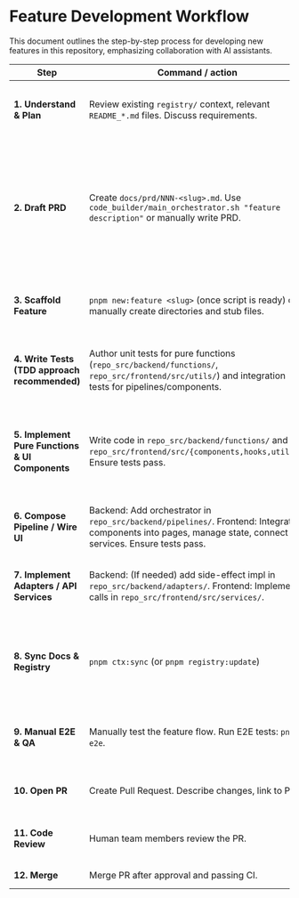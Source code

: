 # Feature Development Workflow

This document outlines the step-by-step process for developing new features in this repository, emphasizing collaboration with AI assistants.

| Step | Command / action | Output & gate | AI Assistance Notes |
|------|------------------|---------------|---------------------|
| **1. Understand & Plan** | Review existing `registry/` context, relevant `README_*.md` files. Discuss requirements. | Clear understanding of feature scope and impact. | Use AI to explore existing codebase via `registry/` context to identify reusable components/functions. |
| **2. Draft PRD** | Create `docs/prd/NNN-<slug>.md`. Use `code_builder/main_orchestrator.sh "feature description"` or manually write PRD. | PRD must list: Goals, User Stories (if any), Detailed Technical Plan (functions, data schemas, pipeline flow, adapters needed), Acceptance Criteria. | AI (via `code_builder`) can generate the initial PRD draft. Human reviews and refines it. |
| **3. Scaffold Feature** | `pnpm new:feature <slug>` (once script is ready) or manually create directories and stub files. | Stub directories/files for functions, pipelines, tests, components. | AI can generate stub files based on the PRD's technical plan. |
| **4. Write Tests (TDD approach recommended)** | Author unit tests for pure functions (`repo_src/backend/functions/`, `repo_src/frontend/src/utils/`) and integration tests for pipelines/components. | CI must show initial test failures (Red). | AI can help generate test cases based on function/component specifications in the PRD and acceptance criteria. |
| **5. Implement Pure Functions & UI Components** | Write code in `repo_src/backend/functions/` and `repo_src/frontend/src/{components,hooks,utils}/`. Ensure tests pass. | `pnpm test` ✔ (Green for unit tests). | AI implements functions/components based on PRD and its understanding of existing patterns from the golden path app. Human reviews and iterates with AI. |
| **6. Compose Pipeline / Wire UI** | Backend: Add orchestrator in `repo_src/backend/pipelines/`. Frontend: Integrate components into pages, manage state, connect to services. Ensure tests pass. | Pipeline tests green. UI interactions work as expected. | AI helps compose pipelines or wire UI elements, referencing the PRD's flow. |
| **7. Implement Adapters / API Services** | Backend: (If needed) add side-effect impl in `repo_src/backend/adapters/`. Frontend: Implement calls in `repo_src/frontend/src/services/`. | Integration tests green. API communication works. | AI can generate adapter/service code based on external API contracts or DB schema definitions. |
| **8. Sync Docs & Registry** | `pnpm ctx:sync` (or `pnpm registry:update`) | No drift detected in `registry/`. | AI (if capable through an agent) could be prompted to update related `README_*.md` docstrings if significant changes were made. Otherwise, human responsibility. |
| **9. Manual E2E & QA** | Manually test the feature flow. Run E2E tests: `pnpm e2e`. | Feature works as per acceptance criteria. E2E tests pass. | - |
| **10. Open PR** | Create Pull Request. Describe changes, link to PRD. | - | AI can help summarize changes for the PR description based on commits. |
| **11. Code Review** | Human team members review the PR. | Code quality, adherence to patterns, correctness. | - |
| **12. Merge** | Merge PR after approval and passing CI. | CI: lint, type, test, ctx sync. | - |
